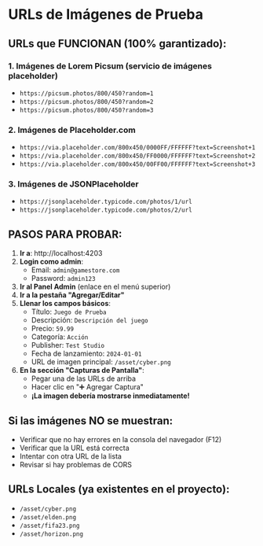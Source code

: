 # URLs de Imágenes de Prueba

## URLs que FUNCIONAN (100% garantizado):

### 1. Imágenes de Lorem Picsum (servicio de imágenes placeholder)
- `https://picsum.photos/800/450?random=1`
- `https://picsum.photos/800/450?random=2`
- `https://picsum.photos/800/450?random=3`

### 2. Imágenes de Placeholder.com
- `https://via.placeholder.com/800x450/0000FF/FFFFFF?text=Screenshot+1`
- `https://via.placeholder.com/800x450/FF0000/FFFFFF?text=Screenshot+2`
- `https://via.placeholder.com/800x450/00FF00/FFFFFF?text=Screenshot+3`

### 3. Imágenes de JSONPlaceholder
- `https://jsonplaceholder.typicode.com/photos/1/url`
- `https://jsonplaceholder.typicode.com/photos/2/url`

## PASOS PARA PROBAR:

1. **Ir a**: http://localhost:4203
2. **Login como admin**:
   - Email: `admin@gamestore.com`
   - Password: `admin123`
3. **Ir al Panel Admin** (enlace en el menú superior)
4. **Ir a la pestaña "Agregar/Editar"**
5. **Llenar los campos básicos**:
   - Título: `Juego de Prueba`
   - Descripción: `Descripción del juego`
   - Precio: `59.99`
   - Categoría: `Acción`
   - Publisher: `Test Studio`
   - Fecha de lanzamiento: `2024-01-01`
   - URL de imagen principal: `/asset/cyber.png`
6. **En la sección "Capturas de Pantalla"**:
   - Pegar una de las URLs de arriba
   - Hacer clic en "➕ Agregar Captura"
   - **¡La imagen debería mostrarse inmediatamente!**

## Si las imágenes NO se muestran:
- Verificar que no hay errores en la consola del navegador (F12)
- Verificar que la URL está correcta
- Intentar con otra URL de la lista
- Revisar si hay problemas de CORS

## URLs Locales (ya existentes en el proyecto):
- `/asset/cyber.png`
- `/asset/elden.png`
- `/asset/fifa23.png`
- `/asset/horizon.png`
